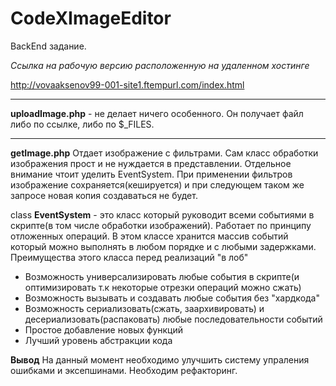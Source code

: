 # CodeXImageEditor #
BackEnd задание.

*Ссылка на рабочую версию расположенную на удаленном хостинге*

<http://vovaaksenov99-001-site1.ftempurl.com/index.html>
***
**uploadImage.php** - не делает ничего особенного. Он получает файл либо по ссылке, либо по $_FILES.  
***
**getImage.php** Отдает изображение с фильтрами. Сам класс обработки изображения прост и не нуждается в представлении. Отдельное внимание чтоит уделить EventSystem. При применении фильтров изображение сохраняется(кешируется) и при следующем таком же запросе новая копия создаваться не будет.

class **EventSystem** - это класс который руководит всеми событиями в скрипте(в том числе обработки изображений). Работает по принципу отложенных операций. В этом классе хранится массив событий который можно выполнять в любом порядке и с любыми задержками.
Преимущества этого класса перед реализаций "в лоб"
* Возможность универсализировать любые события в скрипте(и оптимизировать т.к некоторые отрезки операций можно сжать)
* Возможность вызывать и создавать любые события без "хардкода"
* Возможность сериализовать(сжать, заархивировать) и десериализовать(распаковать) любые последовательности событий
* Простое добавление новых функций
* Лучший уровень абстракции кода 

**Вывод**
На данный момент необходимо улучшить систему упраления ошибками и эксепшинами. Необходим рефакторинг. 
